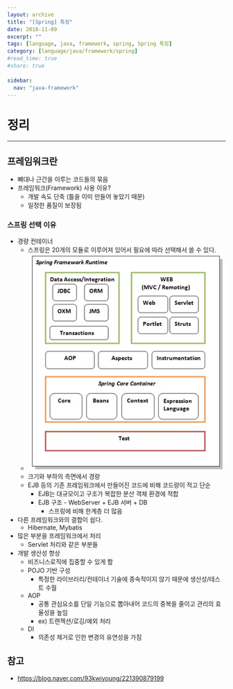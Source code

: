 ```yaml
---
layout: archive
title: "[Spring] 특징"
date: 2018-11-09
excerpt: ""
tags: [language, java, framework, spring, Spring 특징]
category: [language/java/framework/spring]
#read_time: true
#share: true

sidebar:
  nav: "java-framework"
---
```


# 정리

* * *

## 프레임워크란

* 뼈대나 근간을 이루는 코드들의 묶음
* 프레임워크(Framework) 사용 이유?
  * 개발 속도 단축 (틀을 이미 만들어 놓았기 때문)
  * 일정한 품질이 보장됨

### 스프링 선택 이유

* 경량 컨테이너
  * 스프링은 20개의 모듈로 이루어져 있어서 필요에 따라 선택해서 쓸 수 있다.
  * ![introduce01](/assets/image/language/java/framework/spring/introduce01.jpg)
  * 크기와 부하의 측면에서 경량
  * EJB 등의 기존 프레임워크에서 만들어진 코드에 비해 코드량이 적고 단순
    * EJB는 대규모이고 구조가 복잡한 분산 객체 환경에 적합
    * EJB 구조 - WebServer + EJB 서버 + DB
      * 스프링에 비해 한계층 더 많음
* 다른 프레임워크와의 결합이 쉽다.
  * Hibernate, Mybatis
* 많은 부분을 프레임워크에서 처리
  * Servlet 처리와 같은 부분들
* 개발 생산성 향상
  * 비즈니스로직에 집중할 수 있게 함
  * POJO 기반 구성
    * 특정한 라이브러리/컨테이너 기술에 종속적이지 않기 때문에 생산성/테스트 수월
  * AOP
    * 공통 관심요소를 단일 기능으로 뽑아내어 코드의 중복을 줄이고 관리의 효율성을 높임
    * ex) 트랜젝션/로깅/예외 처리
  * DI
    * 의존성 제거로 인한 변경의 유연성을 가짐

## 참고

* <https://blog.naver.com/93kwiyoung/221390879199>